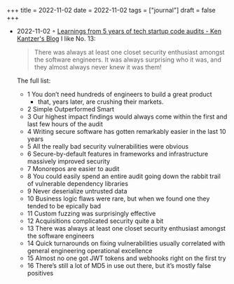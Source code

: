 +++
title = 2022-11-02
date = 2022-11-02
tags = ["journal"]
draft = false
+++

-   2022-11-02 ◦ [Learnings from 5 years of tech startup code audits - Ken Kantzer's Blog](https://kenkantzer.com/learnings-from-5-years-of-tech-startup-code-audits/)
    I like No. 13:

    > There was always at least one closet security enthusiast amongst the software engineers. It was always surprising who it was, and they almost always never knew it was them!

    The full list:

    -   1 You don’t need hundreds of engineers to build a great product
        -   that, years later, are crushing their markets.
    -   2 Simple Outperformed Smart
    -   3 Our highest impact findings would always come within the first and last few hours of the audit
    -   4 Writing secure software has gotten remarkably easier in the last 10 years
    -   5 All the really bad security vulnerabilities were obvious
    -   6 Secure-by-default features in frameworks and infrastructure massively improved security
    -   7 Monorepos are easier to audit
    -   8 You could easily spend an entire audit going down the rabbit trail of vulnerable dependency libraries
    -   9 Never deserialize untrusted data
    -   10 Business logic flaws were rare, but when we found one they tended to be epically bad
    -   11 Custom fuzzing was surprisingly effective
    -   12 Acquisitions complicated security quite a bit
    -   13 There was always at least one closet security enthusiast amongst the software engineers
    -   14 Quick turnarounds on fixing vulnerabilities usually correlated with general engineering operational excellence
    -   15 Almost no one got JWT tokens and webhooks right on the first try
    -   16 There’s still a lot of MD5 in use out there, but it’s mostly false positives
